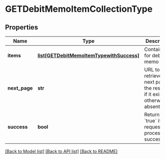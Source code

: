 # GETDebitMemoItemCollectionType

## Properties
Name | Type | Description | Notes
------------ | ------------- | ------------- | -------------
**items** | [**list[GETDebitMemoItemTypewithSuccess]**](GETDebitMemoItemTypewithSuccess.md) | Container for debit memo items.  | [optional] 
**next_page** | **str** | URL to retrieve the next page of the response if it exists; otherwise absent.  | [optional] 
**success** | **bool** | Returns &#x60;true&#x60; if the request was processed successfully. | [optional] 

[[Back to Model list]](../README.md#documentation-for-models) [[Back to API list]](../README.md#documentation-for-api-endpoints) [[Back to README]](../README.md)

